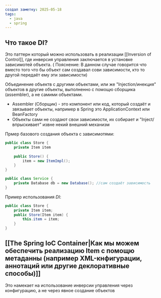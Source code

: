 ```yaml
---
создал заметку: 2025-05-18
tags:
  - java
  - spring
---
```

## Что такое DI?
Это паттерн который можно использовать в реализации [[Inversion of Control]], где инверсия управления заключается в установке зависимотей объекта. ( Пояснение: В данном случае говорится что вместо того что бы объект сам создавал сови зависимости, кто то другой передаёт ему эти зависимости)

Объединение объектв с другими объектами, или же "Injection/инекция" объектов в другие объекты, выполненно с помощю сборщика (assembler), а не самими объектами.
- Assembler (Сборщик) - это компонент или код, который создаёт и звязывает объекты, например в Spring это ApplicationContext или  BeanFactory
- Объекты сами не создают свои зависимости, их собирает и "Inject/впрыскивает" извне некий внешний механизм

Прмер базового создания объекта с зависимотями:
```java
public class Store {
	private Item item
	
	public Store() {
		item = new ItemImpl();
	}
}
```

```java
public class Service {
	private Database db = new Database(); //сам создаёт зависимость                                                  
}
```

Пример использования *DI*:

```java
public class Store {
	private Item item;
	public Store(Item item) {
		this.item = item;
	}
}
```

## [[The Spring IoC Container|Как мы можем обеспечить реализацию Item с помощю метаданны (например XML-кнфигурации, аннотаций или другие деклоративные способы)]]
Это намекает на использование инверсии управления через конфигурацию, а не через явное создание объектов